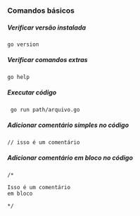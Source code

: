 ### Comandos básicos

##### Verificar versão instalada

``` go version ```

##### Verificar comandos extras

``` go help ```

##### Executar código

``` go run path/arquivo.go```

##### Adicionar comentário simples no código 

```
// isso é um comentário

```
##### Adicionar comentário em bloco no código

```
/*

Isso é um comentário
em bloco

*/

```
